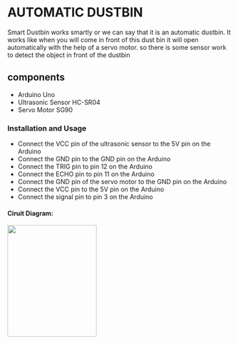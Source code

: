 # AUTOMATIC DUSTBIN
Smart Dustbin works smartly or we can say that it is an
automatic dustbin. It works like when you will come in front
of this dust bin it will open automatically with the help of a
servo motor. so there is some sensor work to detect the
object in front of the dustbin
## components
* Arduino Uno
* Ultrasonic Sensor HC-SR04
* Servo Motor SG90
### Installation and Usage
* Connect the VCC pin of the ultrasonic sensor to the 5V pin on the Arduino
* Connect the GND pin to the GND pin on the Arduino
* Connect the TRIG pin to pin 12 on the Arduino
* Connect the ECHO pin to pin 11 on the Arduino
* Connect the GND pin of the servo motor to the GND pin on the Arduino
* Connect the VCC pin to the 5V pin on the Arduino
* Connect the signal pin to pin 3 on the Arduino
#### Ciruit Diagram:
<img src=" C:\Users\sss\Downloads\WhatsApp Image 2023-08-03 at 15.03.13.jpg " width ="200" height="250">





